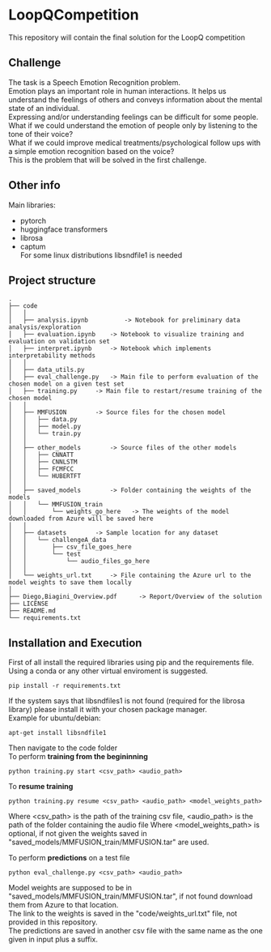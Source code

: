 # LoopQCompetition
This repository will contain the final solution for the LoopQ competition  

## Challenge 
The task is a Speech Emotion Recognition problem.  
Emotion plays an important role in human interactions. It helps us understand the feelings of others and conveys information about the mental state of an individual.  
Expressing and/or understanding feelings can be difficult for some people.  
What if we could understand the emotion of people only by listening to the tone of their voice?  
What if we could improve medical treatments/psychological follow ups with a simple emotion recognition based on the voice?  
This is the problem that will be solved in the first challenge.  

## Other info
Main libraries:  
- pytorch
- huggingface transformers
- librosa
- captum  
For some linux distributions libsndfile1 is needed

## Project structure

	.
	├── code
	│   │
	│   ├── analysis.ipynb          -> Notebook for preliminary data analysis/exploration
	│   ├── evaluation.ipynb	-> Notebook to visualize training and evaluation on validation set
	│   ├── interpret.ipynb		-> Notebook which implements interpretability methods
	│   │
	│   ├── data_utils.py
	│   ├── eval_challenge.py	-> Main file to perform evaluation of the chosen model on a given test set
	│   ├── training.py		-> Main file to restart/resume training of the chosen model
	│   │
	│   ├── MMFUSION		-> Source files for the chosen model
	│   │   ├── data.py
	│   │   ├── model.py
	│   │   └── train.py
	│   │
	│   ├── other_models		-> Source files of the other models
	│   │   ├── CNNATT
	│   │   ├── CNNLSTM
	│   │   ├── FCMFCC
	│   │   └── HUBERTFT
	│   │
	│   ├── saved_models		-> Folder containing the weights of the models
	│   │   └── MMFUSION_train
	│   │       └── weights_go_here	  -> The weights of the model downloaded from Azure will be saved here
	│   │
	│   ├── datasets		-> Sample location for any dataset
	│   │   └── challengeA_data
	│   │       ├── csv_file_goes_here
	│   │       └── test
	│   │           └── audio_files_go_here
	│   │
	│   └── weights_url.txt		-> File containing the Azure url to the model weights to save them locally
	│
	├── Diego,Biagini_Overview.pdf 		-> Report/Overview of the solution
	├── LICENSE
	├── README.md
	└── requirements.txt

## Installation and Execution
First of all install the required libraries using pip and the requirements file.  
Using a conda or any other virtual enviroment is suggested.

    pip install -r requirements.txt

If the system says that libsndfiles1 is not found (required for the librosa library) please install it with your chosen package manager.  
Example for ubuntu/debian:
	
	apt-get install libsndfile1

Then navigate to the code folder  
To perform **training from the begininning**

    python training.py start <csv_path> <audio_path>

To **resume training**

    python training.py resume <csv_path> <audio_path> <model_weights_path>

Where <csv_path> is the path of the training csv file, <audio_path> is the path of the folder containing the audio file
Where <model_weights_path> is optional, if not given the weights saved in "saved_models/MMFUSION_train/MMFUSION.tar" are used. 

To perform **predictions** on a test file  

    python eval_challenge.py <csv_path> <audio_path>

Model weights are supposed to be in "saved_models/MMFUSION_train/MMFUSION.tar", if not found download them from Azure to that location.  
The link to the weights is saved in the "code/weights_url.txt" file, not provided in this repository.  
The predictions are saved in another csv file with the same name as the one given in input plus a suffix.
